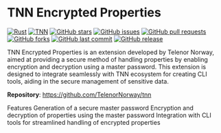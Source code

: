 # TNN Encrypted Properties
[![Rust](https://img.shields.io/badge/rust-%23000000.svg?&style=for-the-badge&logo=rust&logoColor=white&color=e57324)](https://www.rust-lang.org/)
[![TNN](https://img.shields.io/badge/TNN-blue?style=for-the-badge)](https://github.com/TelenorNorway/tnn-encryptedproperties)
[![GitHub stars](https://img.shields.io/github/stars/TelenorNorway/tnn-encryptedproperties.svg?style=for-the-badge)](https://github.com/TelenorNorway/tnn-encryptedproperties/stargazers)
[![GitHub issues](https://img.shields.io/github/issues/TelenorNorway/tnn-encryptedproperties.svg?style=for-the-badge)](https://github.com/TelenorNorway/tnn-encryptedproperties/issues)
[![GitHub pull requests](https://img.shields.io/github/issues-pr/TelenorNorway/tnn-encryptedproperties.svg?style=for-the-badge)](https://github.com/TelenorNorway/tnn-encryptedproperties/pulls)
[![GitHub forks](https://img.shields.io/github/forks/TelenorNorway/tnn-encryptedproperties.svg?style=for-the-badge)](https://github.com/TelenorNorway/tnn-encryptedproperties/network/members)
[![GitHub last commit](https://img.shields.io/github/last-commit/TelenorNorway/tnn-encryptedproperties.svg?style=for-the-badge)](https://github.com/TelenorNorway/tnn-encryptedproperties/commits/main)
[![GitHub release](https://img.shields.io/github/release/TelenorNorway/tnn-encryptedproperties.svg?style=for-the-badge)](https://github.com/TelenorNorway/tnn-encryptedproperties/releases)

TNN Encrypted Properties is an extension developed by Telenor Norway, aimed at providing a secure method of handling
properties by enabling encryption and decryption using a master password. This extension is designed to integrate
seamlessly with TNN ecosystem for creating CLI tools, aiding in the secure management of sensitive data.

**Repository**: https://github.com/TelenorNorway/tnn

Features
Generation of a secure master password
Encryption and decryption of properties using the master password
Integration with CLI tools for streamlined handling of encrypted properties
